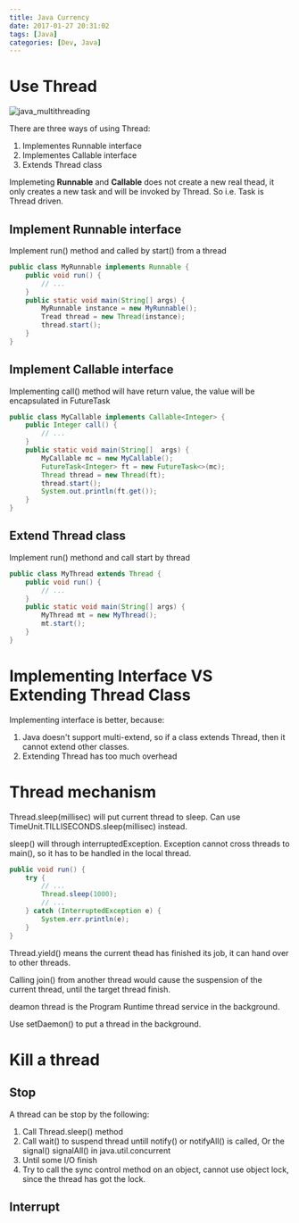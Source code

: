 ```yaml
---
title: Java Currency
date: 2017-01-27 20:31:02
tags: [Java]
categories: [Dev, Java]
---
```



# Use Thread

![java_multithreading](https://philsblog.b-cdn.net/images/java_multithreading.png "java_multithreading")

There are three ways of using Thread:

1. Implementes Runnable interface
2. Implementes Callable interface
3. Extends Thread class

Implemeting **Runnable** and **Callable** does not create a new real thead, it only creates a new task and will be invoked by Thread. So i.e. Task is Thread driven.

## Implement Runnable interface

Implement run() method and called by start() from a thread

```java
public class MyRunnable implements Runnable {
    public void run() {
        // ...
    }
    public static void main(String[] args) {
        MyRunnable instance = new MyRunnable();
        Tread thread = new Thread(instance);
        thread.start();
    }
}
```

## Implement Callable interface

Implementing call() method will have return value, the value will be encapsulated in FutureTask

```java
public class MyCallable implements Callable<Integer> {
    public Integer call() {
        // ...
    }
    public static void main(String[]  args) {
        MyCallable mc = new MyCallable();
        FutureTask<Integer> ft = new FutureTask<>(mc);
        Thread thread = new Thread(ft);
        thread.start();
        System.out.println(ft.get());
    }
}
```

## Extend Thread class

Implement run() methond and call start by thread
```java
public class MyThread extends Thread {
    public void run() {
        // ...
    }
    public static void main(String[] args) {
        MyThread mt = new MyThread();
        mt.start();
    }
}
```

# Implementing Interface VS Extending Thread Class

Implementing interface is better, because:
1. Java doesn't support multi-extend, so if a class extends Thread, then it cannot extend other classes.
2. Extending Thread has too much overhead

# Thread mechanism

Thread.sleep(millisec) will put current thread to sleep. Can use TimeUnit.TILLISECONDS.sleep(millisec) instead.

sleep() will through interruptedException. Exception cannot cross threads to main(), so it has to be handled in the local thread.

```java
public void run() {
    try {
        // ...
        Thread.sleep(1000);
        // ...
    } catch (InterruptedException e) {
        System.err.println(e);
    }
}
```

Thread.yield() means the current thead has finished its job, it can hand over to other threads.

Calling join() from another thread would cause the suspension of the current thread, until the target thread finish.

deamon thread is the Program Runtime thread service in the background. 

Use setDaemon() to put a thread in the background.

# Kill a thread

## Stop

A thread can be stop by the following:

1. Call Thread.sleep() method
2. Call wait() to suspend thread untill notify() or notifyAll() is called, Or the signal() signalAll() in java.util.concurrent
3. Until some I/O finish
4. Try to call the sync control method on an object, cannot use object lock, since the thread has got the lock.

## Interrupt






















